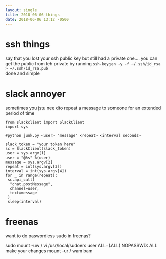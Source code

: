 ```yaml
---
layout: single
title: 2018-06-06-things
date: 2018-06-06 13:12 -0500
---
```


# ssh things
say that you lost your ssh public key but still had a private one....   you can get the public from teh private by running `ssh-keygen -y -f ~/.ssh/id_rsa > ~/.ssh/id_rsa.pub`   
done and simple

# slack annoyer
sometimes you jstu nee dto repeat a message to someone for an extended period of time 

```from time import sleep
from slackclient import SlackClient
import sys

#python junk.py <user> "message" <repeat> <interval seconds>

slack_token = "your token here"
sc = SlackClient(slack_token)
user = sys.argv[1]
user = "@%s" %(user)
message = sys.argv[2]
repeat = int(sys.argv[3])
interval = int(sys.argv[4])
for _ in range(repeat):
 sc.api_call(
  "chat.postMessage",
  channel=user,
  text=message
 )
 sleep(interval)
```


# freenas
want to do paswordless sudo in freenas?


sudo mount -uw /
vi /usr/local/sudoers
user ALL=(ALL) NOPASSWD: ALL
make your changes
mount -ur /
wam bam
